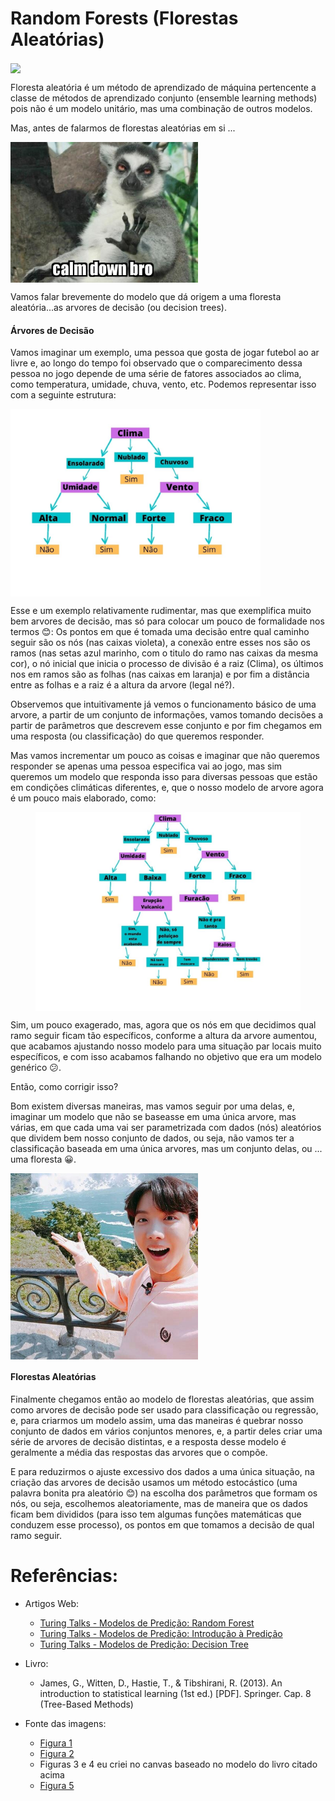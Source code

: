 # __Random Forests (Florestas Aleatórias)__
<img src="imagens/forest.jpg" width="400" align="center">


Floresta aleatória é um método de aprendizado de máquina pertencente a classe de métodos de aprendizado conjunto (ensemble learning methods) pois não é um modelo unitário, mas uma combinação de outros modelos. 

Mas, antes de falarmos de florestas aleatórias em si ...

<img src="imagens/calm_down.jpg" width="300" align="center">

Vamos falar brevemente do modelo que dá origem a uma floresta aleatória...as arvores de decisão (ou decision trees).

#### __Árvores de Decisão__

Vamos imaginar um exemplo, uma pessoa que gosta de jogar futebol ao ar livre e, ao longo do tempo foi observado que o comparecimento dessa pessoa no jogo depende de uma série de fatores associados ao clima, como temperatura, umidade, chuva, vento, etc. Podemos representar isso com a seguinte estrutura: 

<img src="imagens/esquema_arvore_simples.jpg" width="400" align="center">

Esse e um exemplo relativamente rudimentar, mas que exemplifica muito bem arvores de decisão, mas só para colocar um pouco de formalidade nos termos 😊: Os pontos em que é tomada uma decisão entre qual caminho seguir são os nós (nas caixas violeta), a conexão entre esses nos são os ramos (nas setas azul marinho, com o titulo do ramo nas caixas da mesma cor), o nó inicial que inicia o processo de divisão é a raiz (Clima), os últimos nos em ramos são as folhas (nas caixas em laranja) e por fim a distância entre as folhas e a raiz é a altura da arvore (legal né?).  

Observemos que intuitivamente já vemos o funcionamento básico de uma arvore, a partir de um conjunto de informações, vamos tomando decisões a partir de parâmetros que descrevem esse conjunto e por fim chegamos em uma resposta (ou classificação) do que queremos responder. 

Mas vamos incrementar um pouco as coisas e imaginar que não queremos responder se apenas uma pessoa especifica vai ao jogo, mas sim queremos um modelo que responda isso para diversas pessoas que estão em condições climáticas diferentes, e, que o nosso modelo de arvore agora é um pouco mais elaborado, como: 

<figure>
<img src="imagens/esquema_arvore_maior.jpg" width="600" align="center">
    <figcaption></figcaption>
</figure>

Sim, um pouco exagerado, mas, agora que os nós em que decidimos qual ramo seguir ficam tão específicos, conforme a altura da arvore aumentou, que acabamos ajustando nosso modelo para uma situação par locais muito específicos, e com isso acabamos falhando no objetivo que era um modelo genérico 😕. 

Então, como corrigir isso? 

Bom existem diversas maneiras, mas vamos seguir por uma delas, e, imaginar um modelo que não se baseasse em uma única arvore, mas várias, em que cada uma vai ser parametrizada com dados (nós) aleatórios que dividem bem nosso conjunto de dados, ou seja, não vamos ter a classificação baseada em uma única arvores, mas um conjunto delas, ou ... uma floresta 😀. 

<img src="imagens/tcharam.jpg" width="300" align="center">

#### __Florestas Aleatórias__

Finalmente chegamos então ao modelo de florestas aleatórias, que assim como arvores de decisão pode ser usado para classificação ou regressão, e, para criarmos um modelo assim, uma das maneiras é quebrar nosso conjunto de dados em vários conjuntos menores, e, a partir deles criar uma série de arvores de decisão distintas, e a resposta desse modelo é geralmente a média das respostas das arvores que o compõe.  

E para reduzirmos o ajuste excessivo dos dados a uma única situação, na criação das arvores de decisão usamos um método estocástico (uma palavra bonita pra aleatório 😊) na escolha dos parâmetros que formam os nós, ou seja, escolhemos aleatoriamente, mas de maneira que os dados ficam bem divididos (para isso tem algumas funções matemáticas que conduzem esse processo), os pontos em que tomamos a decisão de qual ramo seguir. 

# Referências:
- Artigos Web:
    * [Turing Talks - Modelos de Predição: Random Forest](https://medium.com/turing-talks/turing-talks-18-modelos-de-predi%C3%A7%C3%A3o-random-forest-cfc91cd8e524)
    * [Turing Talks - Modelos de Predição: Introdução à Predição](https://medium.com/turing-talks/turing-talks-10-introdu%C3%A7%C3%A3o-%C3%A0-predi%C3%A7%C3%A3o-a75cd61c268d)
    * [Turing Talks - Modelos de Predição: Decision Tree](https://medium.com/turing-talks/turing-talks-17-modelos-de-predi%C3%A7%C3%A3o-decision-tree-610aa484cb05)
    
    
- Livro: 
    * James, G., Witten, D., Hastie, T., & Tibshirani, R. (2013). An introduction to statistical learning (1st ed.) [PDF]. Springer. Cap. 8 (Tree-Based Methods)
 
 
- Fonte das imagens:
    * [Figura 1](https://unsplash.com/s/photos/tree)
    * [Figura 2](https://dontcallmejeh.tumblr.com/)
    * Figuras 3 e 4 eu criei no canvas baseado no modelo do livro citado acima
    * [Figura 5](https://aminoapps.com/c/armyaminobr/page/blog/tcharam/lla3_BkSQugnbL2ZldBmQXD21gvLLG1m0K)